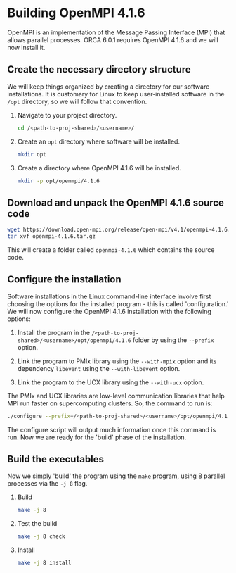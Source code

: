 # Building OpenMPI 4.1.6

OpenMPI is an implementation of the Message Passing Interface (MPI) that allows
parallel processes. ORCA 6.0.1 requires OpenMPI 4.1.6 and we will now install
it.

## Create the necessary directory structure

We will keep things organized by creating a directory for our software
installations. It is customary for Linux to keep user-installed software in
the `/opt` directory, so we will follow that convention.

1. Navigate to your project directory.

    ```bash
    cd /<path-to-proj-shared>/<username>/
    ```

2. Create an `opt` directory where software will be installed.

    ```bash
    mkdir opt
    ```

3. Create a directory where OpenMPI 4.1.6 will be installed.

    ```bash
    mkdir -p opt/openmpi/4.1.6
    ```

## Download and unpack the OpenMPI 4.1.6 source code

```bash
wget https://download.open-mpi.org/release/open-mpi/v4.1/openmpi-4.1.6.tar.gz
tar xvf openmpi-4.1.6.tar.gz
```

This will create a folder called `openmpi-4.1.6` which contains the source
code. 

## Configure the installation

Software installations in the Linux command-line interface involve first
choosing the options for the installed program - this is called 
'configuration.' We will now configure the OpenMPI 4.1.6 installation with
the following options:

1. Install the program in the `/<path-to-proj-shared>/<username>/opt/openmpi/4.1.6`
   folder by using the `--prefix` option.

2. Link the program to PMIx library using the `--with-mpix` option and its
   dependency `libevent` using the `--with-libevent` option.

3. Link the program to the UCX library using the `--with-ucx` option.

The PMIx and UCX libraries are low-level communication libraries that help MPI
run faster on supercomputing clusters. So, the command to run is:

```bash
./configure --prefix=/<path-to-proj-shared>/<username>/opt/openmpi/4.1.6 --with-pmix=/<path-to-pmix> --with-libevent=/<path-to-libevent> --with-ucx=/<path-to-ucx>
```

The configure script will output much information once this command is run.
Now we are ready for the 'build' phase of the installation.

## Build the executables

Now we simply 'build' the program using the `make` program, using 8 parallel
processes via the `-j 8` flag.

1. Build
    ```bash
    make -j 8
    ```

2. Test the build
    ```bash
    make -j 8 check
    ```

3. Install
    ```bash
    make -j 8 install
    ```
